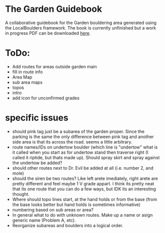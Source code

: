 # The Garden Guidebook
 A collaborative guidebook for the Garden bouldering area generated using the LocalBoulders framework. The book is currently unfinished but a work in progress PDF can be downloaded [here](https://github.com/AndrewChild/The-Garden-Guidebook/raw/main/guideBook.pdf).

# ToDo:
- Add routes for areas outside garden main
- fill in route info
- Area Map
- sub area maps
- topos
- intro
- add icon for unconfirmed grades

# specific issues
- should pink tag just be a subarea of the garden proper. Since the parking is the same the only difference between pink tag and another side area is that its across the road. seems a little arbitrary.
- route names/IDs on undertow boulder (which line is "undertow" what is it called when you start as for undertow stand then traverse right (I called it riptide, but thats made up). Should spray skirt and spray against the undertow be added?
- should other routes next to Dr. Evil be added at all (i.e. number 2, and mole)
- should the siren be two routes? Like left arete imediately, right arete are pretty different and feel maybe 1 V grade appart. I think its pretty neat that its one route that you can do a few ways, but IDK its an interesting thought.
- Where should topo lines start, at the hand holds or from the base (from the base looks better but hand holds is sometimes informative)
- numbering based on sub areas or area?
- In general what to do with unknown routes. Make up a name or asign generic name (Problem A, etc).
- Reorganize subareas and boulders into a logical order.